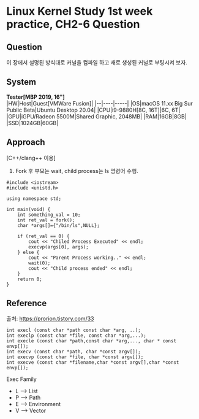 Linux Kernel Study 1st week practice, CH2-6 Question
====================================================

Question
---------
이 장에서 설명된 방식대로 커널을 컴파일 하고 새로 생성된 커널로 부팅시켜 보자.

System
--------------
<b>Tester[MBP 2019, 16"]</b><br>
|HW|Host|Guest[VMWare Fusion]|
|--|----|-----|
|OS|macOS 11.xx Big Sur Public Beta|Ubuntu Desktop 20.04|
|CPU|i9-9880H[8C, 16T]|6C, 6T|
|GPU|iGPU/Radeon 5500M|Shared Graphic, 2048MB|
|RAM|16GB|8GB|
|SSD|1024GB|60GB|

Approach
--------
[C++/clang++ 이용]
1. Fork 후 부모는 wait, child process는 ls 명령어 수행.
```
#include <iostream>
#include <unistd.h>

using namespace std;

int main(void) {
    int something_val = 10;
    int ret_val = fork();
    char *args[]={"/bin/ls",NULL}; 

    if (ret_val == 0) {
        cout << "Chiled Process Executed" << endl;
        execvp(args[0], args);
    } else {
        cout << "Parent Process working.." << endl;
        wait(0);
        cout << "Child process ended" << endl;
    }
    return 0;
}
```

Reference
-----------
출처: https://prorion.tistory.com/33 
```
int execl (const char *path const char *arg, ..);
int execlp (const char *file, const char *arg,...);
int execle (const char *path,const char *arg,..., char * const envp[]);
int execv (const char *path, char *const argv[]);
int execvp (const char *file, char *const argv[]);
int execve (const char *filename,char *const argv[],char *const envp[]);
```
Exec Family
- L --> List
- P --> Path
- E --> Environment
- V --> Vector